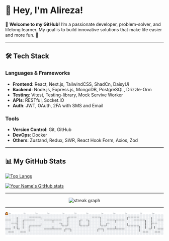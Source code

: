 # 👋 Hey, I'm Alireza!

🌟 **Welcome to my GitHub!**
I’m a passionate developer, problem-solver, and lifelong learner. My goal is to build innovative solutions that make life easier and more fun. 🚀

---

## 🛠️ Tech Stack

### Languages & Frameworks

- **Frontend**: React, Next.js, TailwindCSS, ShadCn, DaisyUi
- **Backend**: Node.js, Express.js, MongoDB, PostgreSQL, Drizzle-Orm
- **Testing**: Vitest, Testing-library, Mock Servive Worker
- **APIs**: RESTful, Socket.IO
- **Auth**: JWT, OAuth, 2FA with SMS and Email

### Tools

- **Version Control**: Git, GitHub
- **DevOps**: Docker
- **Others**: Zustand, Redux, SWR, React Hook Form, Axios, Zod

---

## 📊 My GitHub Stats

[![Top Langs](https://github-readme-stats.vercel.app/api/top-langs/?username=alirezashn79&layout=compact&theme=radical)](https://github.com/alirezashn79)

[![Your Name's GitHub stats](https://github-readme-stats.vercel.app/api?username=alirezashn79&show_icons=true&theme=radical)](https://github.com/alirezashn79)

---

<div align="center">
  <img src="https://streak-stats.demolab.com?user=alirezashn79&locale=en&mode=daily&theme=dark&hide_border=false&border_radius=5&order=3" height="220" alt="streak graph"  />
</div>

---

<picture>
  <source media="(prefers-color-scheme: dark)" srcset="https://raw.githubusercontent.com/alirezashn79/alirezashn79/output/pacman-contribution-graph-dark.svg">
  <source media="(prefers-color-scheme: light)" srcset="https://raw.githubusercontent.com/alirezashn79/alirezashn79/output/pacman-contribution-graph.svg">
  <img alt="pacman contribution graph" src="https://raw.githubusercontent.com/alirezashn79/alirezashn79/output/pacman-contribution-graph.svg">
</picture>
